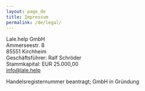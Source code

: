 ```yaml
---
layout: page_de
title: Impressum
permalink: /de/legal/
---
```


Lale.help GmbH<br/>
Ammerseestr. 8<br/>
85551 Kirchheim<br/>
Geschäftsführer: Ralf Schröder<br/>
Stammkapital: EUR 25.000,00<br/>
info@lale.help<br/>

Handelsregisternummer beantragt; GmbH in Gründung
